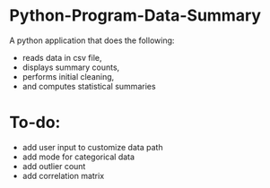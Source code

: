 # Python-Program-Data-Summary
A python application that does the following:
- reads data in csv file,
- displays summary counts,
- performs initial cleaning,
- and computes statistical summaries


# To-do:
- add user input to customize data path
- add mode for categorical data
- add outlier count
- add correlation matrix
